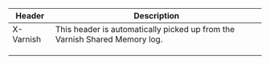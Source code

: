 | Header  | Description  |
|---|---|
| X-Varnish  |  This header is automatically picked up from the Varnish Shared Memory log. |
|   |   |
|   |   |
|   |   |
